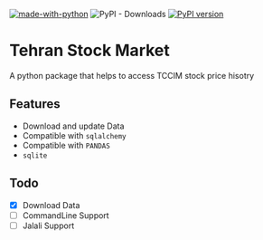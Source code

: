 [![made-with-python](https://img.shields.io/badge/Made%20with-Python-1f425f.svg)](https://www.python.org/)
![PyPI - Downloads](https://img.shields.io/pypi/dm/tehran-stocks.svg)
[![PyPI version](https://badge.fury.io/py/tehran-stocks.svg)](https://badge.fury.io/py/tehran-stocks)

# Tehran Stock Market

A python package that helps to access TCCIM stock price hisotry

## Features

- Download and update Data
- Compatible with `sqlalchemy`
- Compatible with `PANDAS`
- `sqlite`

## Todo

- [x] Download Data
- [ ] CommandLine Support
- [ ] Jalali Support

